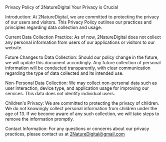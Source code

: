 Privacy Policy of 2NatureDigital
Your Privacy is Crucial

Introduction:
At 2NatureDigital, we are committed to protecting the privacy of our users and visitors. This Privacy Policy outlines our practices and principles regarding data collection and usage.

Current Data Collection Practice:
As of now, 2NatureDigital does not collect any personal information from users of our applications or visitors to our website.

Future Changes to Data Collection:
Should our policy change in the future, we will update this document accordingly. Any future collection of personal information will be conducted transparently, with clear communication regarding the type of data collected and its intended use.

Non-Personal Data Collection:
We may collect non-personal data such as user interaction, device type, and application usage for improving our services. This data does not identify individual users.

Children's Privacy:
We are committed to protecting the privacy of children. We do not knowingly collect personal information from children under the age of 13. If we become aware of any such collection, we will take steps to remove the information promptly.

Contact Information:
For any questions or concerns about our privacy practices, please contact us at [2NatureDigital@gmail.com](mailto:2NatureDigital@gmail.com)
